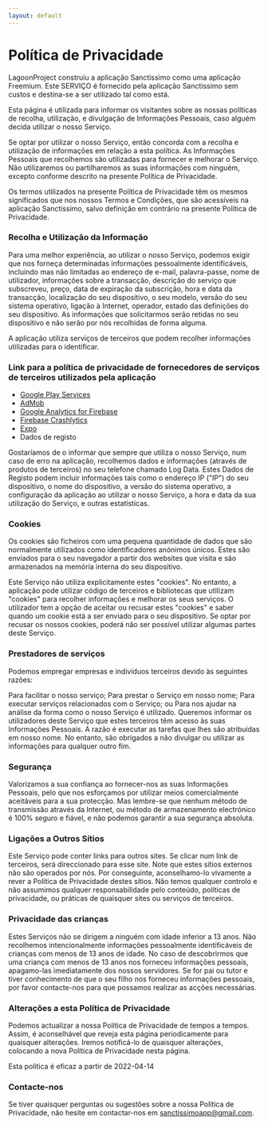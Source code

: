 ```yaml
---
layout: default
---
```


# Política de Privacidade

LagoonProject construiu a aplicação Sanctissimo como uma aplicação Freemium. Este SERVIÇO é fornecido pela aplicação Sanctissimo sem custos e destina-se a ser utilizado tal como está.

Esta página é utilizada para informar os visitantes sobre as nossas políticas de recolha, utilização, e divulgação de Informações Pessoais, caso alguém decida utilizar o nosso Serviço.

Se optar por utilizar o nosso Serviço, então concorda com a recolha e utilização de informações em relação a esta política. As Informações Pessoais que recolhemos são utilizadas para fornecer e melhorar o Serviço. Não utilizaremos ou partilharemos as suas informações com ninguém, excepto conforme descrito na presente Política de Privacidade.

Os termos utilizados na presente Política de Privacidade têm os mesmos significados que nos nossos Termos e Condições, que são acessíveis na aplicação Sanctissimo, salvo definição em contrário na presente Política de Privacidade.

### Recolha e Utilização da Informação

Para uma melhor experiência, ao utilizar o nosso Serviço, podemos exigir que nos forneça determinadas informações pessoalmente identificáveis, incluindo mas não limitadas ao endereço de e-mail, palavra-passe, nome de utilizador, informações sobre a transacção, descrição do serviço que subscreveu, preço, data de expiração da subscrição, hora e data da transacção, localização do seu dispositivo, o seu modelo, versão do seu sistema operativo, ligação à Internet, operador, estado das definições do seu dispositivo. As informações que solicitarmos serão retidas no seu dispositivo e não serão por nós recolhidas de forma alguma.

A aplicação utiliza serviços de terceiros que podem recolher informações utilizadas para o identificar.

### Link para a política de privacidade de fornecedores de serviços de terceiros utilizados pela aplicação

- [Google Play Services](https://www.google.com/policies/privacy/)
- [AdMob](https://support.google.com/admob/answer/6128543?hl=en)
- [Google Analytics for Firebase](https://firebase.google.com/policies/analytics)
- [Firebase Crashlytics](https://firebase.google.com/support/privacy/)
- [Expo](https://expo.io/privacy)
- Dados de registo

Gostaríamos de o informar que sempre que utiliza o nosso Serviço, num caso de erro na aplicação, recolhemos dados e informações (através de produtos de terceiros) no seu telefone chamado Log Data. Estes Dados de Registo podem incluir informações tais como o endereço IP ("IP") do seu dispositivo, o nome do dispositivo, a versão do sistema operativo, a configuração da aplicação ao utilizar o nosso Serviço, a hora e data da sua utilização do Serviço, e outras estatísticas.

### Cookies

Os cookies são ficheiros com uma pequena quantidade de dados que são normalmente utilizados como identificadores anónimos únicos. Estes são enviados para o seu navegador a partir dos websites que visita e são armazenados na memória interna do seu dispositivo.

Este Serviço não utiliza explicitamente estes "cookies". No entanto, a aplicação pode utilizar código de terceiros e bibliotecas que utilizam "cookies" para recolher informações e melhorar os seus serviços. O utilizador tem a opção de aceitar ou recusar estes "cookies" e saber quando um cookie está a ser enviado para o seu dispositivo. Se optar por recusar os nossos cookies, poderá não ser possível utilizar algumas partes deste Serviço.

### Prestadores de serviços

Podemos empregar empresas e indivíduos terceiros devido às seguintes razões:

Para facilitar o nosso serviço;
Para prestar o Serviço em nosso nome;
Para executar serviços relacionados com o Serviço; ou
Para nos ajudar na análise da forma como o nosso Serviço é utilizado.
Queremos informar os utilizadores deste Serviço que estes terceiros têm acesso às suas Informações Pessoais. A razão é executar as tarefas que lhes são atribuídas em nosso nome. No entanto, são obrigados a não divulgar ou utilizar as informações para qualquer outro fim.

### Segurança

Valorizamos a sua confiança ao fornecer-nos as suas Informações Pessoais, pelo que nos esforçamos por utilizar meios comercialmente aceitáveis para a sua protecção. Mas lembre-se que nenhum método de transmissão através da Internet, ou método de armazenamento electrónico é 100% seguro e fiável, e não podemos garantir a sua segurança absoluta.

### Ligações a Outros Sítios

Este Serviço pode conter links para outros sites. Se clicar num link de terceiros, será direccionado para esse site. Note que estes sítios externos não são operados por nós. Por conseguinte, aconselhamo-lo vivamente a rever a Política de Privacidade destes sítios. Não temos qualquer controlo e não assumimos qualquer responsabilidade pelo conteúdo, políticas de privacidade, ou práticas de quaisquer sites ou serviços de terceiros.

### Privacidade das crianças

Estes Serviços não se dirigem a ninguém com idade inferior a 13 anos. Não recolhemos intencionalmente informações pessoalmente identificáveis de crianças com menos de 13 anos de idade. No caso de descobrirmos que uma criança com menos de 13 anos nos forneceu informações pessoais, apagamo-las imediatamente dos nossos servidores. Se for pai ou tutor e tiver conhecimento de que o seu filho nos forneceu informações pessoais, por favor contacte-nos para que possamos realizar as acções necessárias.

### Alterações a esta Política de Privacidade

Podemos actualizar a nossa Política de Privacidade de tempos a tempos. Assim, é aconselhável que reveja esta página periodicamente para quaisquer alterações. Iremos notificá-lo de quaisquer alterações, colocando a nova Política de Privacidade nesta página.

Esta política é eficaz a partir de 2022-04-14

### Contacte-nos

Se tiver quaisquer perguntas ou sugestões sobre a nossa Política de Privacidade, não hesite em contactar-nos em sanctissimoapp@gmail.com.

